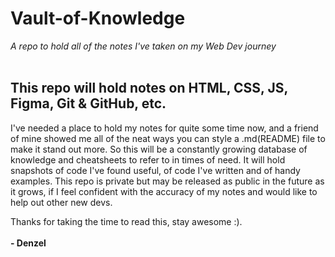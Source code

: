 # Vault-of-Knowledge
*A repo to hold all of the notes I've taken on my Web Dev journey*
<br>
<br>
## This repo will hold notes on HTML, CSS, JS, Figma, Git & GitHub, etc.
I've needed a place to hold my notes for quite some time now, and a friend of mine showed me all of the neat ways you can style a .md(README) file to make it stand out more.
So this will be a constantly growing database of knowledge and cheatsheets to refer to in times of need.
It will hold snapshots of code I've found useful, of code I've written and of handy examples.
This repo is private but may be released as public in the future as it grows, if I feel confident with the accuracy of my notes and would like to help out other new devs.

Thanks for taking the time to read this, stay awesome :).<br>
&nbsp;  
**- Denzel**
